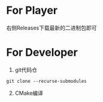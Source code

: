 # For Player
右侧Releases下载最新的二进制包即可

# For Developer
1. git代码仓
```git
git clone --recurse-submodules
```
2. CMake编译